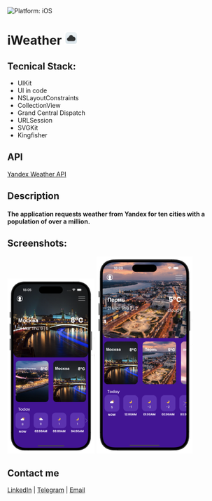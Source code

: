 ![Platform: iOS](https://img.shields.io/badge/Platform-iOS-green.svg) 

# iWeather <img src="https://github.com/SemennikovNA/iWeather/blob/main/Media/icon.png" width="30" />


## Tecnical Stack:
* UIKit
* UI in code
* NSLayoutConstraints
* CollectionView
* Grand Central Dispatch
* URLSession
* SVGKit
* Kingfisher


## API
[Yandex Weather API](https://yandex.ru/pogoda/b2b/console/api-page)

## Description 
#### The application requests weather from Yandex for ten cities with a population of over a million.

## Screenshots:
<p align="left">
  <img src="https://github.com/SemennikovNA/iWeather/blob/main/Media/1.png" width="200" height=400 />
  
  <img src="https://github.com/SemennikovNA/iWeather/blob/main/Media/2.png" width="220" height=450 />
</p>

## Contact me
[LinkedIn](https://www.linkedin.com/in/nikita-semennikov-73a020253/ "https://www.linkedin.com/in/nikita-semennikov-73a020253/") | [Telegram](https://t.me/NikitaAndreevich10 "@NikitaAndreevich10") | [Email](mailto:semennikovna@yandex.ru "semennikovna@yandex.ru")
